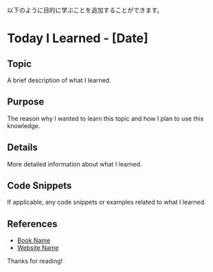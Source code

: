 以下のように目的に学ぶことを追加することができます。

# Today I Learned - [Date]

## Topic

A brief description of what I learned.

## Purpose

The reason why I wanted to learn this topic and how I plan to use this knowledge.

## Details

More detailed information about what I learned.

##

## Code Snippets

If applicable, any code snippets or examples related to what I learned.

## References

- [Book Name](link)
- [Website Name](link)

Thanks for reading!